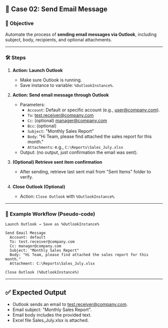 ## 🔹 Case 02: Send Email Message

### 🎯 Objective
Automate the process of **sending email messages via Outlook**, including subject, body, recipients, and optional attachments.

---

### 🛠️ Steps

1. **Action: Launch Outlook**
   - Make sure Outlook is running.  
   - Save instance to variable: `%OutlookInstance%`.

2. **Action: Send email message through Outlook**
   - Parameters:
     - `Account`: Default or specific account (e.g., user@company.com).
     - `To`: test.receiver@company.com
     - `Cc`: (optional) manager@company.com
     - `Bcc`: (optional)
     - `Subject`: "Monthly Sales Report"
     - `Body`: "Hi Team, please find attached the sales report for this month."
     - `Attachments`: e.g., `C:\Reports\Sales_July.xlsx`
   - Output: (no output, just confirmation the email was sent).

3. **(Optional) Retrieve sent item confirmation**
   - After sending, retrieve last sent mail from "Sent Items" folder to verify.

4. **Close Outlook (Optional)**
   - Action: `Close Outlook` with `%OutlookInstance%`.

---

### 📂 Example Workflow (Pseudo-code)
```plaintext
Launch Outlook → Save as %OutlookInstance%

Send Email Message
  Account: default
  To: test.receiver@company.com
  Cc: manager@company.com
  Subject: "Monthly Sales Report"
  Body: "Hi Team, please find attached the sales report for this month."
  Attachment: C:\Reports\Sales_July.xlsx

Close Outlook (%OutlookInstance%)
```

---

## ✅ Expected Output
- Outlook sends an email to test.receiver@company.com.
- Email subject: "Monthly Sales Report".
- Email body includes the provided text.
- Excel file Sales_July.xlsx is attached.
